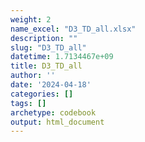 ```yaml
---
weight: 2
name_excel: "D3_TD_all.xlsx"
description: ""
slug: "D3_TD_all"
datetime: 1.7134467e+09
title: D3_TD_all
author: ''
date: '2024-04-18'
categories: []
tags: []
archetype: codebook
output: html_document
---
```


<div class="tabcontent"></div>

